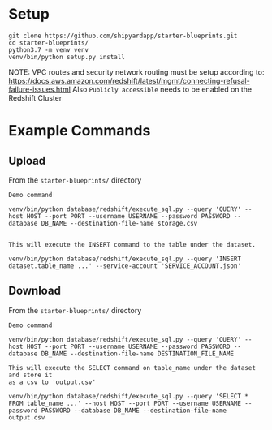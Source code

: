 # Setup

```
git clone https://github.com/shipyardapp/starter-blueprints.git
cd starter-blueprints/
python3.7 -m venv venv
venv/bin/python setup.py install
```

NOTE: VPC routes and security network routing must be setup according to:
      https://docs.aws.amazon.com/redshift/latest/mgmt/connecting-refusal-failure-issues.html
      Also `Publicly accessible` needs to be enabled on the Redshift Cluster

# Example Commands
## Upload

From the `starter-blueprints/` directory
```
Demo command

venv/bin/python database/redshift/execute_sql.py --query 'QUERY' --host HOST --port PORT --username USERNAME --password PASSWORD --database DB_NAME --destination-file-name storage.csv


This will execute the INSERT command to the table under the dataset.

venv/bin/python database/redshift/execute_sql.py --query 'INSERT dataset.table_name ...' --service-account 'SERVICE_ACCOUNT.json'

```

## Download

From the `starter-blueprints/` directory
```
Demo command

venv/bin/python database/redshift/execute_sql.py --query 'QUERY' --host HOST --port PORT --username USERNAME --password PASSWORD --database DB_NAME --destination-file-name DESTINATION_FILE_NAME

This will execute the SELECT command on table_name under the dataset and store it
as a csv to 'output.csv'

venv/bin/python database/redshift/execute_sql.py --query 'SELECT * FROM table_name ...' --host HOST --port PORT --username USERNAME --password PASSWORD --database DB_NAME --destination-file-name output.csv
```
